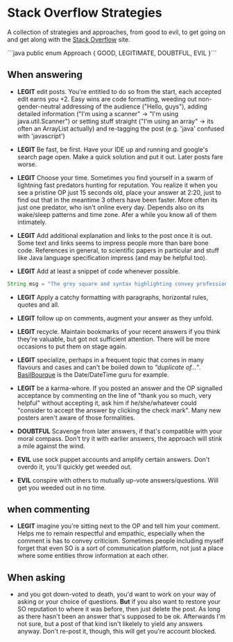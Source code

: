 # Stack Overflow Strategies

A collection of strategies and approaches, from good to evil, to get going on and get along with the [Stack Overflow](https://stackoverflow.com/) site. 

´´´java
public enum Approach {
    GOOD, LEGITIMATE, DOUBTFUL, EVIL
}´´´

## When answering

- **LEGIT** edit posts. You're entitled to do so from the start, each accepted edit earns you +2. Easy wins are code formatting, weeding out non-gender-neutral addressing of the audience ("Hello, guys"), adding detailed information ("I'm using a scanner" -> "I'm using java.util.Scanner") or setting stuff straight ("I'm using an array" -> its often an ArrayList actually) and re-tagging the post (e.g. 'java' confused with 'javascript')

- **LEGIT** Be fast, be first. Have your IDE up and running and google's search page open. Make a quick solution and put it out. Later posts fare worse.

- **LEGIT** Choose your time. Sometimes you find yourself in a swarm of lightning fast predators hunting for reputation. You realize it when you see a pristine OP just 15 seconds old, place your answer at 2:20, just to find out that in the meantime 3 others have been faster. More often its just one predator, who isn't online every day. Depends also on its wake/sleep patterns and time zone. Afer a while you know all of them intimately.

- **LEGIT** Add additional explanation and links to the post once it is out. Some text and links seems to impress people more than bare bone code. References in general, to scientific papers in particular and stuff like Java language specification impress (and may be helpful too).

- **LEGIT** Add at least a snippet of code whenever possible. 
```java
String msg = "The grey square and syntax highlighting convey professionality and deep knowledge.";
```

- **LEGIT** Apply a catchy formatting with paragraphs, horizontal rules, quotes and all.  

- **LEGIT** follow up on comments, augment your answer as they unfold.

- **LEGIT** recycle. Maintain bookmarks of your recent answers if you think they're valuable, but got not sufficient attention. There will be more occasions to put them on stage again.

- **LEGIT** specialize, perhaps in a frequent topic that comes in many flavours and cases and can't be boiled down to *"duplicate of...<single answer>"*. [BasilBourque](https://stackoverflow.com/search?q=user:642706) is the Date/DateTime guru for example.

- **LEGIT** be a karma-whore. If you posted an answer and the OP signalled acceptance by commenting on the line of "thank you so much, very helpful" without accepting it, ask him if he/she/whatever could "consider to accept the answer by clicking the check mark". Many new posters aren't aware of those formalities. 

- **DOUBTFUL** Scavenge from later answers, if that's compatible with your moral compass. Don't try it with earlier answers, the approach will stink a mile against the wind.

- **EVIL** use sock puppet accounts and amplify certain answers. Don't overdo it, you'll quickly get weeded out.

- **EVIL** conspire with others to mutually up-vote answers/questions. Will get you weeded out in no time.

## when commenting

- **LEGIT** imagine you're sitting next to the OP and tell him your comment. Helps me to remain respectful and empathic, especially when the comment is has to convey criticism. Sometimes people including myself forget that even SO is a sort of communication platform, not just a place where some entities throw information at each other.

## When asking

- and you got down-voted to death, you'd want to work on your way of asking or your choice of questions. **But** if you also want to restore your SO reputation to where it was before, then just delete the post. As long as there hasn't been an answer that's supposed to be ok. Afterwards I'm not sure, but a post of that kind isn't likelely to yield any answers anyway. Don't re-post it, though, this will get you're account blocked.
